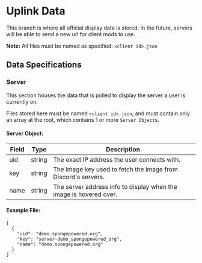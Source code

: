 # Uplink Data

This branch is where all official display data is stored. In the future, servers will be able to send a new url for client mods to use.

**Note:** All files must be named as specified: `<client id>.json`

## Data Specifications

### Server

This section houses the data that is polled to display the server a user is currently on.

Files stored here must be named `<client id>.json`, and must contain only an array at the root, which contains 1 or more `Server Object`s.

#### Server Object:

| Field | Type   | Description                                                        |
|-------|--------|--------------------------------------------------------------------|
| uid   | string | The exact IP address the user connects with.                       |
| key   | string | The image key used to fetch the image from Discord's servers.      |
| name  | string | The server address info to display when the image is hovered over. |

#### Example File:

```
[
  {
    "uid": "demo.spongepowered.org",
    "key": "server-demo_spongepowered_org",
    "name": "demo.spongepowered.org"
  }
]
```